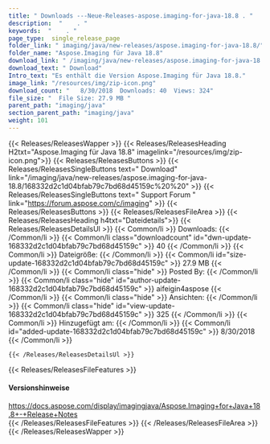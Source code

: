 ```yaml
---
title: " Downloads ---Neue-Releases-aspose.imaging-for-java-18.8 . "
description:  "    . " 
keywords:  "    . " 
page_type:  single_release_page
folder_link: " imaging/java/new-releases/aspose.imaging-for-java-18.8/"
folder_name: "Aspose.Imaging für Java 18.8"
download_link: " /imaging/java/new-releases/aspose.imaging-for-java-18.8/168332d2c1d04bfab79c7bd68d45159c"
download_text: " Download"
Intro_text: "Es enthält die Version Aspose.Imaging für Java 18.8."
image_link: "/resources/img/zip-icon.png"
download_count: "   8/30/2018  Downloads: 40  Views: 324"
file_size: "  File Size: 27.9 MB "
parent_path: "imaging/java"
section_parent_path: "imaging/java"
weight: 101
---
```


{{< Releases/ReleasesWapper >}}
  {{< Releases/ReleasesHeading H2txt="Aspose.Imaging für Java 18.8" imagelink="/resources/img/zip-icon.png">}}
  {{< Releases/ReleasesButtons >}}
    {{< Releases/ReleasesSingleButtons text=" Download" link="/imaging/java/new-releases/aspose.imaging-for-java-18.8/168332d2c1d04bfab79c7bd68d45159c%20%20" >}}
    {{< Releases/ReleasesSingleButtons text=" Support Forum " link="https://forum.aspose.com/c/imaging" >}}
  {{< Releases/ReleasesButtons >}}
  {{< Releases/ReleasesFileArea >}}
    {{< Releases/ReleasesHeading h4txt="Dateidetails">}}
    {{< Releases/ReleasesDetailsUl >}}
            {{< Common/li >}} Downloads: {{< /Common/li >}}
      {{< Common/li class="downloadcount" id="dwn-update-168332d2c1d04bfab79c7bd68d45159c" >}} 40 {{< /Common/li >}}
      {{< Common/li >}} Dateigröße: {{< /Common/li >}}
      {{< Common/li id="size-update-168332d2c1d04bfab79c7bd68d45159c" >}} 27.9 MB {{< /Common/li >}} 
      {{< Common/li  class="hide" >}} Posted By: {{< /Common/li >}} 
      {{< Common/li class="hide" id="author-update-168332d2c1d04bfab79c7bd68d45159c" >}} aifeigin4aspose {{< /Common/li >}}
      {{< Common/li class="hide" >}} Ansichten: {{< /Common/li >}}
      {{< Common/li class="hide" id="view-update-168332d2c1d04bfab79c7bd68d45159c" >}} 325 {{< /Common/li >}}
      {{< Common/li >}} Hinzugefügt am: {{< /Common/li >}}
      {{< Common/li id="added-update-168332d2c1d04bfab79c7bd68d45159c" >}} 8/30/2018 {{< /Common/li >}} 

    {{< /Releases/ReleasesDetailsUl >}}

  {{< Releases/ReleasesFileFeatures >}}
      <h4>Versionshinweise</h4><div> <a href="https://docs.aspose.com/display/imagingjava/Aspose.Imaging+for+Java+18.8+-+Release+Notes">https://docs.aspose.com/display/imagingjava/Aspose.Imaging+for+Java+18.8+-+Release+Notes</a></div>
  {{< /Releases/ReleasesFileFeatures >}}
 {{< /Releases/ReleasesFileArea >}}
{{< /Releases/ReleasesWapper >}}



